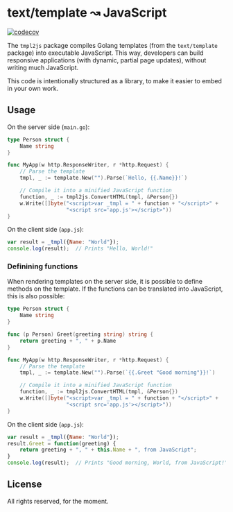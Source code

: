 # text/template ↝ JavaScript

[![codecov](https://codecov.io/gh/fatlotus/tmpl2js/branch/master/graph/badge.svg)](https://codecov.io/gh/fatlotus/tmpl2js)

The `tmpl2js` package compiles Golang templates (from the `text/template`
package) into executable JavaScript. This way, developers can build responsive
applications (with dynamic, partial page updates), without writing much
JavaScript.

This code is intentionally structured as a library, to make it easier to embed
in your own work.

## Usage

On the server side (`main.go`):

```go
type Person struct {
	Name string
}

func MyApp(w http.ResponseWriter, r *http.Request) {
	// Parse the template
	tmpl, _ := template.New("").Parse(`Hello, {{.Name}}!`)

	// Compile it into a minified JavaScript function
	function, _ := tmpl2js.ConvertHTML(tmpl, &Person{})
	w.Write([]byte("<script>var _tmpl = " + function + "</script>" +
	               "<script src='app.js'></script>"))
}
```

On the client side (`app.js`):

```js
var result = _tmpl({Name: "World"});
console.log(result);  // Prints "Hello, World!"
```

### Definining functions

When rendering templates on the server side, it is possible to define methods
on the template. If the functions can be translated into JavaScript, this is
also possible:

```go
type Person struct {
	Name string
}

func (p Person) Greet(greeting string) string {
	return greeting + ", " + p.Name
}

func MyApp(w http.ResponseWriter, r *http.Request) {
	// Parse the template
	tmpl, _ := template.New("").Parse(`{{.Greet "Good morning"}}!`)

	// Compile it into a minified JavaScript function
	function, _ := tmpl2js.ConvertHTML(tmpl, &Person{})
	w.Write([]byte("<script>var _tmpl = " + function + "</script>" +
	               "<script src='app.js'></script>"))
}
```

On the client side (`app.js`):

```js
var result = _tmpl({Name: "World"});
result.Greet = function(greeting) {
	return greeting + ", " + this.Name + ", from JavaScript";
}
console.log(result);  // Prints "Good morning, World, from JavaScript!"
```

## License

All rights reserved, for the moment.